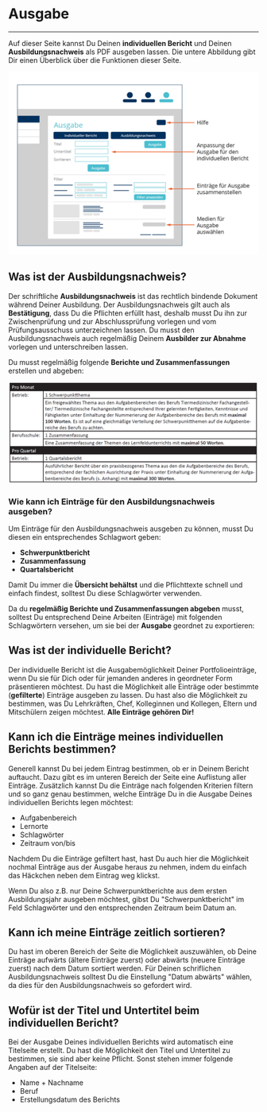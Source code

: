 # Ausgabe
_ _ _
Auf dieser Seite kannst Du Deinen **individuellen Bericht** und Deinen **Ausbildungsnachweis** als PDF ausgeben lassen.
Die untere Abbildung gibt Dir einen Überblick über die Funktionen dieser Seite.

![Ausgabe des individuellen Berichts und des Ausbildungsnachweises](/media/Ausbildungsportfolio_final-16.jpg)

## Was ist der Ausbildungsnachweis?
Der schriftliche **Ausbildungsnachweis** ist das rechtlich bindende Dokument während Deiner Ausbildung. 
Der Ausbildungsnachweis gilt auch als **Bestätigung**, dass Du die Pflichten erfüllt hast, deshalb musst Du ihn zur Zwischenprüfung und zur Abschlussprüfung vorlegen und vom Prüfungsausschuss unterzeichnen lassen. Du musst den Ausbildungsnachweis auch regelmäßig Deinem **Ausbilder zur Abnahme** vorlegen und unterschreiben lassen.

Du musst regelmäßig folgende **Berichte und Zusammenfassungen** erstellen und abgeben:

![Portfolioeinträge für den Ausbildungsnachweis](/media/Ausbildungsnachweis.png)


### Wie kann ich Einträge für den Ausbildungsnachweis ausgeben?
Um Einträge für den Ausbildungsnachweis ausgeben zu können, musst Du diesen ein entsprechendes Schlagwort geben:
* **Schwerpunktbericht**
* **Zusammenfassung**
* **Quartalsbericht**

Damit Du immer die **Übersicht behältst** und die Pflichttexte schnell und einfach findest, solltest Du diese Schlagwörter verwenden.

Da du **regelmäßig Berichte und Zusammenfassungen abgeben** musst, solltest Du entsprechend Deine Arbeiten (Einträge) mit folgenden Schlagwörtern versehen, um sie bei der **Ausgabe** geordnet zu exportieren:








## Was ist der individuelle Bericht?
Der individuelle Bericht ist die Ausgabemöglichkeit Deiner Portfolioeinträge, wenn Du sie für Dich oder für jemanden anderes in geordneter Form präsentieren möchtest.
Du hast die Möglichkeit alle Einträge oder bestimmte (**gefilterte**) Einträge ausgeben zu lassen. Du hast also die Möglichkeit zu bestimmen, was Du Lehrkräften, Chef, Kolleginnen und Kollegen, Eltern und Mitschülern zeigen möchtest. **Alle Einträge gehören Dir!**

## Kann ich die Einträge meines individuellen Berichts bestimmen?
Generell kannst Du bei jedem Eintrag bestimmen, ob er in Deinem Bericht auftaucht. Dazu gibt es im unteren Bereich der Seite eine Auflistung aller Einträge.
Zusätzlich kannst Du die Einträge nach folgenden Kriterien filtern und so ganz genau bestimmen, welche Einträge Du in die Ausgabe Deines individuellen Berichts legen möchtest:
* Aufgabenbereich
* Lernorte
* Schlagwörter
* Zeitraum von/bis

Nachdem Du die Einträge gefiltert hast, hast Du auch hier die Möglichkeit nochmal Einträge aus der Ausgabe heraus zu nehmen, indem du einfach das Häckchen neben dem Eintrag weg klickst.

Wenn Du also z.B. nur Deine Schwerpunktberichte aus dem ersten Ausbildungsjahr ausgeben möchtest, gibst Du "Schwerpunktbericht" im Feld Schlagwörter und den entsprechenden Zeitraum beim Datum an.

## Kann ich meine Einträge zeitlich sortieren?
Du hast im oberen Bereich der Seite die Möglichkeit auszuwählen, ob Deine Einträge aufwärts (ältere Einträge zuerst) oder abwärts (neuere Einträge zuerst) nach dem Datum sortiert werden.
Für Deinen schriflichen Ausbildungsnachweis solltest Du die Einstellung "Datum abwärts" wählen, da dies für den Ausbildungsnachweis so gefordert wird.

## Wofür ist der Titel und Untertitel beim individuellen Bericht?
Bei der Ausgabe Deines individuellen Berichts wird automatisch eine Titelseite erstellt.
Du hast die Möglichkeit den Titel und Untertitel zu bestimmen, sie sind aber keine Pflicht. Sonst stehen immer folgende Angaben auf der Titelseite:
* Name + Nachname
* Beruf
* Erstellungsdatum des Berichts